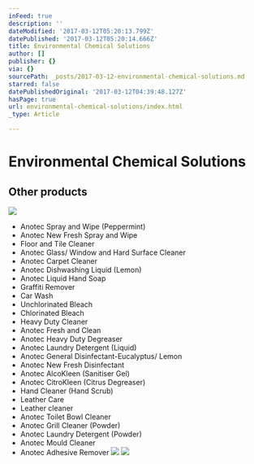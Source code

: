 ```yaml
---
inFeed: true
description: ''
dateModified: '2017-03-12T05:20:13.799Z'
datePublished: '2017-03-12T05:20:14.666Z'
title: Environmental Chemical Solutions
author: []
publisher: {}
via: {}
sourcePath: _posts/2017-03-12-environmental-chemical-solutions.md
starred: false
datePublishedOriginal: '2017-03-12T04:39:48.127Z'
hasPage: true
url: environmental-chemical-solutions/index.html
_type: Article

---
```

# Environmental Chemical Solutions

## Other products
![](https://the-grid-user-content.s3-us-west-2.amazonaws.com/38c7644d-42b9-4bb9-867f-230dbedad8c8.jpg)

* Anotec Spray and Wipe (Peppermint)
* Anotec New Fresh Spray and Wipe
* Floor and Tile Cleaner
* Anotec Glass/ Window and Hard Surface Cleaner
* Anotec Carpet Cleaner
* Anotec Dishwashing Liquid (Lemon)
* Anotec Liquid Hand Soap
* Graffiti Remover
* Car Wash
* Unchlorinated Bleach
* Chlorinated Bleach
* Heavy Duty Cleaner
* Anotec Fresh and Clean
* Anotec Heavy Duty Degreaser
* Anotec Laundry Detergent (Liquid)
* Anotec General Disinfectant-Eucalyptus/ Lemon
* Anotec New Fresh Disinfectant
* Anotec AlcoKleen (Sanitiser Gel)
* Anotec CitroKleen (Citrus Degreaser)
* Hand Cleaner (Hand Scrub)
* Leather Care
* Leather cleaner
* Anotec Toilet Bowl Cleaner
* Anotec Grill Cleaner (Powder)
* Anotec Laundry Detergent (Powder)
* Anotec Mould Cleaner
* Anotec Adhesive Remover
![](https://the-grid-user-content.s3-us-west-2.amazonaws.com/6483e944-af54-4b39-bb54-d779115915fe.jpg)
![](https://the-grid-user-content.s3-us-west-2.amazonaws.com/d900bbfc-0b10-44a9-b361-370e10a96d84.jpg)